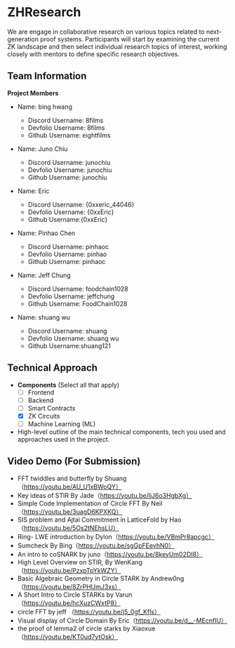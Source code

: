 # ZHResearch

We are engage in collaborative research on various topics related to next-generation proof systems. Participants will start by examining the current ZK landscape and then select individual research topics of interest, working closely with mentors to define specific research objectives. 


## Team Information


**Project Members**

- Name: bing hwang
  - Discord Username: 8films
  - Devfolio Username: 8films
  - Github Username: eightfilms


- Name: Juno Chiu
  - Discord Username: junochiu
  - Devfolio Username: junochiu
  - Github Username: junochiu

- Name: Eric
  - Discord Username: {0xxeric_44046}
  - Devfolio Username: {0xxEric}
  - Github Username:{0xxEric}
  
- Name: Pinhao Chen
  - Discord Username: pinhaoc
  - Devfolio Username: pinhao
  - Github Username: pinhaoc
  
- Name: Jeff Chung
  - Discord Username: foodchain1028
  - Devfolio Username: jeffchung
  - Github Username: FoodChain1028


- Name: shuang wu
  - Discord Username: shuang
  - Devfolio Username: shuang wu
  - Github Username:shuang121



## Technical Approach

- **Components** (Select all that apply)
  - [ ] Frontend
  - [ ] Backend
  - [ ] Smart Contracts
  - [X] ZK Circuits
  - [ ] Machine Learning (ML)

- High-level outline of the main technical components, tech you used and approaches used in the project.


## Video Demo (For Submission)


- FFT twiddles and butterfly by Shuang（https://youtu.be/AU_U1xBWoQY）
- Key ideas of STIR By Jade（https://youtu.be/ljJ6o3HgbXg）
- Simple Code Implementation of Circle FFT By Neil（https://youtu.be/3uagD6KPXKQ）
- SIS problem and Ajtai Commitment in LatticeFold by Hao（https://youtu.be/5Os2tNEhsLU）
- Ring- LWE introduction by Dylon（https://youtu.be/VBmPr8apcgc）
- Sumcheck By Bing（https://youtu.be/sgGpFEevhN0）
- An intro to coSNARK by juno（https://youtu.be/8keyUm02DI8）
- High Level Overview on STIR, By WenKang（https://youtu.be/PzxpTpYkWZY）
- Basic Algebraic Geometry in Circle STARK by Andrew0ng（https://youtu.be/8ZrPHUmJ3xs）
- A Short Intro to Circle STARKs by Varun（https://youtu.be/hcXuzCWxtP8）
- circle FFT by jeff （https://youtu.be/j5_0gf_Kfls）
- Visual display of Circle Domain By Eric（https://youtu.be/d__-MEcnfIU）
- the proof of lemma2 of circle starks by Xiaoxue（https://youtu.be/KT0ud7ytOsk）


